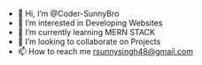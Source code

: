 - 👋 Hi, I’m @Coder-SunnyBro
- 👀 I’m interested in Developing Websites
- 🌱 I’m currently learning MERN STACK
- 💞️ I’m looking to collaborate on Projects
- 📫 How to reach me rsunnysingh48@gmail.com 

<!---
Coder-SunnyBro/Coder-SunnyBro is a ✨ special ✨ repository because its `README.md` (this file) appears on your GitHub profile.
You can click the Preview link to take a look at your changes.
--->

